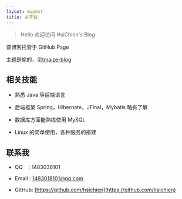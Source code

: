 ```yaml
---
layout: mypost
title: 关于我
---
```


> Hello 欢迎访问 HsiChien's Blog

该博客托管于 GitHub Page

主题是偷的，见[tmaize-blog](https://github.com/TMaize/tmaize-blog)

## 相关技能

- 熟悉 Java 等后端语言

- 后端框架 Spring，Hibernate，JFinal，Mybatis 略有了解

- 数据库方面能熟练使用 MySQL

- Linux 的简单使用，各种服务的搭建


## 联系我

- QQ&nbsp;&nbsp;&nbsp;&nbsp;: 1483038101

- Email&nbsp;: [1483018101@qq.com](1483018101@qq.com)

- GitHub: [https://github.com/hsichien](https://github.com/hsichien)
